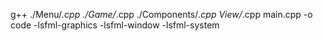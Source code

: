 g++ ./Menu/*.cpp ./Game/*.cpp ./Components/*.cpp View/*.cpp main.cpp -o code -lsfml-graphics -lsfml-window -lsfml-system
